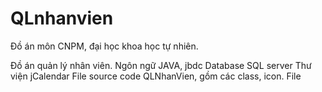 # QLnhanvien
Đồ án môn CNPM, đại học khoa học tự nhiên. 

Đồ án quản lý nhân viên. 
Ngôn ngữ JAVA, jbdc
Database SQL server
Thư viện jCalendar
File source code QLNhanVien, gồm các class, icon.
File 
